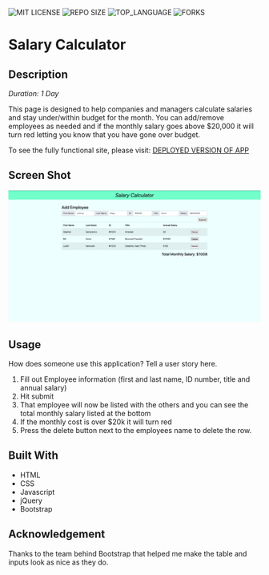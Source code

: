 ![MIT LICENSE](https://img.shields.io/github/license/scottbromander/the_marketplace.svg?style=flat-square)
![REPO SIZE](https://img.shields.io/github/repo-size/scottbromander/the_marketplace.svg?style=flat-square)
![TOP_LANGUAGE](https://img.shields.io/github/languages/top/scottbromander/the_marketplace.svg?style=flat-square)
![FORKS](https://img.shields.io/github/forks/scottbromander/the_marketplace.svg?style=social)

# Salary Calculator

## Description

_Duration: 1 Day_

This page is designed to help companies and managers calculate salaries and stay under/within budget for the month. You can add/remove employees as needed and if the monthly salary goes above $20,000 it will turn red letting you know that you have gone over budget. 

To see the fully functional site, please visit: [DEPLOYED VERSION OF APP](https://mark-prime.github.io/jquery-salary-calculator/)

## Screen Shot

![Screenshot](deployed-image.jpg)

## Usage
How does someone use this application? Tell a user story here.

1. Fill out Employee information (first and last name, ID number, title and annual salary)
2. Hit submit
3. That employee will now be listed with the others and you can see the total monthly salary listed at the bottom
4. If the monthly cost is over $20k it will turn red 
5. Press the delete button next to the employees name to delete the row.


## Built With

- HTML
- CSS
- Javascript
- jQuery 
- Bootstrap

## Acknowledgement
Thanks to the team behind Bootstrap that helped me make the table and inputs look as nice as they do.